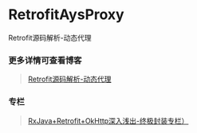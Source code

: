 # RetrofitAysProxy

Retrofit源码解析-动态代理

### 更多详情可查看博客

>[Retrofit源码解析-动态代理](http://blog.csdn.net/wzgiceman/article/details/54614136)

### 专栏

>[RxJava+Retrofit+OkHttp深入浅出-终极封装专栏）](http://blog.csdn.net/column/details/13297.html)
